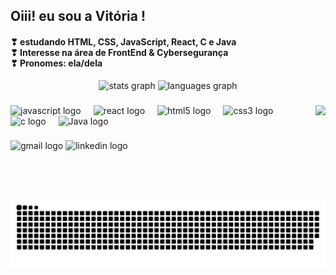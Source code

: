 

  <h2 align="left">Oiii! eu sou a Vitória !</h2>
  <h4> ❣  estudando HTML, CSS, JavaScript, React, C e Java <br>
       ❣ Interesse na área de FrontEnd & Cybersegurança <br>
       ❣ Pronomes: ela/dela </h4>


<div align="center">
  <img src="https://github-readme-stats.vercel.app/api?username=vihori&hide_title=false&hide_rank=false&show_icons=true&include_all_commits=true&count_private=true&disable_animations=false&theme=dracula&locale=en&hide_border=false" height="150" alt="stats graph"  />
  <img src="https://github-readme-stats.vercel.app/api/top-langs?username=vihori&locale=en&hide_title=false&layout=compact&card_width=320&langs_count=5&theme=dracula&hide_border=false" height="150" alt="languages graph"  />
</div>

###
<img align="right" height="150" src="https://media1.tenor.com/m/F4PgfnPAGdUAAAAC/cute-cat.gif"  />


###

<div align="left">
  <img src="https://cdn.jsdelivr.net/gh/devicons/devicon/icons/javascript/javascript-original.svg" height="40" alt="javascript logo"  />
  <img width="12" />
  <img src="https://cdn.jsdelivr.net/gh/devicons/devicon/icons/react/react-original.svg" height="40" alt="react logo"  />
  <img width="12" />
  <img src="https://cdn.jsdelivr.net/gh/devicons/devicon/icons/html5/html5-original.svg" height="40" alt="html5 logo"  />
  <img width="12" />
  <img src="https://cdn.jsdelivr.net/gh/devicons/devicon/icons/css3/css3-original.svg" height="40" alt="css3 logo"  />
  <img width="12" />
  <img src="https://cdn.jsdelivr.net/gh/devicons/devicon/icons/c/c-original.svg" height="40" alt="c logo"  />
  <img width="12" />
  <img src="https://cdn.jsdelivr.net/gh/devicons/devicon/icons/java/java-original.svg" height="40" alt="Java logo"  />
</div>

###

<div align="left">
  <img src="https://img.shields.io/static/v1?message=Gmail&logo=gmail&label=&color=D14836&logoColor=white&labelColor=&style=for-the-badge" height="35" alt="gmail logo"  />
  <img src="https://img.shields.io/static/v1?message=LinkedIn&logo=linkedin&label=&color=0077B5&logoColor=white&labelColor=&style=for-the-badge" height="35" alt="linkedin logo"  />
</div>

<br clear="both">

<picture align="center">
  <source media="(prefers-color-scheme: dark)" srcset="https://raw.githubusercontent.com/vihori/vihori/output/github-contribution-grid-snake-dark.svg">
  <source media="(prefers-color-scheme: light)" srcset="https://raw.githubusercontent.com/vihori/vihori/output/github-contribution-grid-snake-dark.svg">
  <img align="center" alt="github contribution grid snake animation" src="https://raw.githubusercontent.com/vihori/vihori/output/github-contribution-grid-snake.svg">
</picture>

###
